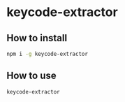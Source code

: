 # keycode-extractor

## How to install

```bash
npm i -g keycode-extractor
```

## How to use

```bash
keycode-extractor
```
